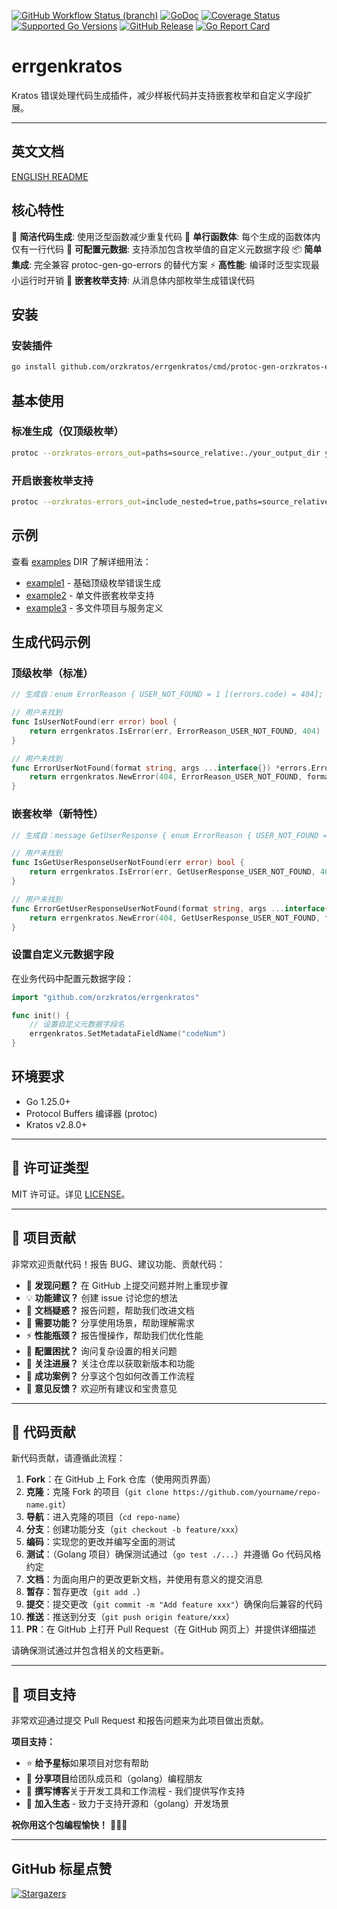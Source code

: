 [![GitHub Workflow Status (branch)](https://img.shields.io/github/actions/workflow/status/orzkratos/errgenkratos/release.yml?branch=main&label=BUILD)](https://github.com/orzkratos/errgenkratos/actions/workflows/release.yml?query=branch%3Amain)
[![GoDoc](https://pkg.go.dev/badge/github.com/orzkratos/errgenkratos)](https://pkg.go.dev/github.com/orzkratos/errgenkratos)
[![Coverage Status](https://img.shields.io/coveralls/github/orzkratos/errgenkratos/main.svg)](https://coveralls.io/github/orzkratos/errgenkratos?branch=main)
[![Supported Go Versions](https://img.shields.io/badge/Go-1.25+-lightgrey.svg)](https://go.dev/)
[![GitHub Release](https://img.shields.io/github/release/orzkratos/errgenkratos.svg)](https://github.com/orzkratos/errgenkratos/releases)
[![Go Report Card](https://goreportcard.com/badge/github.com/orzkratos/errgenkratos)](https://goreportcard.com/report/github.com/orzkratos/errgenkratos)

# errgenkratos

Kratos 错误处理代码生成插件，减少样板代码并支持嵌套枚举和自定义字段扩展。

---

<!-- TEMPLATE (ZH) BEGIN: LANGUAGE NAVIGATION -->
## 英文文档

[ENGLISH README](README.md)
<!-- TEMPLATE (ZH) END: LANGUAGE NAVIGATION -->

## 核心特性

🚀 **简洁代码生成**: 使用泛型函数减少重复代码
🎯 **单行函数体**: 每个生成的函数体内仅有一行代码
🔧 **可配置元数据**: 支持添加包含枚举值的自定义元数据字段
📦 **简单集成**: 完全兼容 protoc-gen-go-errors 的替代方案
⚡ **高性能**: 编译时泛型实现最小运行时开销
🔄 **嵌套枚举支持**: 从消息体内部枚举生成错误代码

## 安装

### 安装插件
```bash
go install github.com/orzkratos/errgenkratos/cmd/protoc-gen-orzkratos-errors@latest
```

## 基本使用

### 标准生成（仅顶级枚举）
```bash
protoc --orzkratos-errors_out=paths=source_relative:./your_output_dir your_proto_files.proto
```

### 开启嵌套枚举支持
```bash
protoc --orzkratos-errors_out=include_nested=true,paths=source_relative:./your_output_dir your_proto_files.proto
```

## 示例

查看 [examples](internal/examples/) DIR 了解详细用法：
- [example1](internal/examples/example1/) - 基础顶级枚举错误生成
- [example2](internal/examples/example2/) - 单文件嵌套枚举支持
- [example3](internal/examples/example3/) - 多文件项目与服务定义

## 生成代码示例

### 顶级枚举（标准）
```go
// 生成自：enum ErrorReason { USER_NOT_FOUND = 1 [(errors.code) = 404]; }

// 用户未找到
func IsUserNotFound(err error) bool {
    return errgenkratos.IsError(err, ErrorReason_USER_NOT_FOUND, 404)
}

// 用户未找到
func ErrorUserNotFound(format string, args ...interface{}) *errors.Error {
    return errgenkratos.NewError(404, ErrorReason_USER_NOT_FOUND, format, args...)
}
```

### 嵌套枚举（新特性）
```go
// 生成自：message GetUserResponse { enum ErrorReason { USER_NOT_FOUND = 1 [(errors.code) = 404]; } }

// 用户未找到
func IsGetUserResponseUserNotFound(err error) bool {
    return errgenkratos.IsError(err, GetUserResponse_USER_NOT_FOUND, 404)
}

// 用户未找到
func ErrorGetUserResponseUserNotFound(format string, args ...interface{}) *errors.Error {
    return errgenkratos.NewError(404, GetUserResponse_USER_NOT_FOUND, format, args...)
}
```

### 设置自定义元数据字段

在业务代码中配置元数据字段：

```go
import "github.com/orzkratos/errgenkratos"

func init() {
    // 设置自定义元数据字段名
    errgenkratos.SetMetadataFieldName("codeNum")
}
```

## 环境要求

- Go 1.25.0+
- Protocol Buffers 编译器 (protoc)
- Kratos v2.8.0+

---

<!-- TEMPLATE (ZH) BEGIN: STANDARD PROJECT FOOTER -->
<!-- VERSION 2025-09-26 07:39:27.188023 +0000 UTC -->

## 📄 许可证类型

MIT 许可证。详见 [LICENSE](LICENSE)。

---

## 🤝 项目贡献

非常欢迎贡献代码！报告 BUG、建议功能、贡献代码：

- 🐛 **发现问题？** 在 GitHub 上提交问题并附上重现步骤
- 💡 **功能建议？** 创建 issue 讨论您的想法
- 📖 **文档疑惑？** 报告问题，帮助我们改进文档
- 🚀 **需要功能？** 分享使用场景，帮助理解需求
- ⚡ **性能瓶颈？** 报告慢操作，帮助我们优化性能
- 🔧 **配置困扰？** 询问复杂设置的相关问题
- 📢 **关注进展？** 关注仓库以获取新版本和功能
- 🌟 **成功案例？** 分享这个包如何改善工作流程
- 💬 **意见反馈？** 欢迎所有建议和宝贵意见

---

## 🔧 代码贡献

新代码贡献，请遵循此流程：

1. **Fork**：在 GitHub 上 Fork 仓库（使用网页界面）
2. **克隆**：克隆 Fork 的项目（`git clone https://github.com/yourname/repo-name.git`）
3. **导航**：进入克隆的项目（`cd repo-name`）
4. **分支**：创建功能分支（`git checkout -b feature/xxx`）
5. **编码**：实现您的更改并编写全面的测试
6. **测试**：（Golang 项目）确保测试通过（`go test ./...`）并遵循 Go 代码风格约定
7. **文档**：为面向用户的更改更新文档，并使用有意义的提交消息
8. **暂存**：暂存更改（`git add .`）
9. **提交**：提交更改（`git commit -m "Add feature xxx"`）确保向后兼容的代码
10. **推送**：推送到分支（`git push origin feature/xxx`）
11. **PR**：在 GitHub 上打开 Pull Request（在 GitHub 网页上）并提供详细描述

请确保测试通过并包含相关的文档更新。

---

## 🌟 项目支持

非常欢迎通过提交 Pull Request 和报告问题来为此项目做出贡献。

**项目支持：**

- ⭐ **给予星标**如果项目对您有帮助
- 🤝 **分享项目**给团队成员和（golang）编程朋友
- 📝 **撰写博客**关于开发工具和工作流程 - 我们提供写作支持
- 🌟 **加入生态** - 致力于支持开源和（golang）开发场景

**祝你用这个包编程愉快！** 🎉🎉🎉

<!-- TEMPLATE (ZH) END: STANDARD PROJECT FOOTER -->

---

## GitHub 标星点赞

[![Stargazers](https://starchart.cc/orzkratos/errgenkratos.svg?variant=adaptive)](https://starchart.cc/orzkratos/errgenkratos)